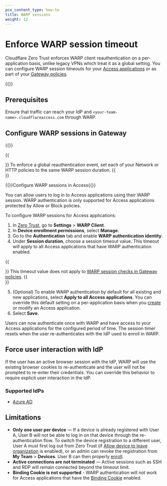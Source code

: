 ```yaml
---
pcx_content_type: how-to
title: WARP sessions
weight: 12
---
```


# Enforce WARP session timeout

Cloudflare Zero Trust enforces WARP client reauthentication on a per-application basis, unlike legacy VPNs which treat it as a global setting. You can configure WARP session timeouts for your [Access applications](#configure-warp-sessions-in-access) or as part of your [Gateway policies](#configure-warp-sessions-in-gateway).

{{<render file="warp/_warp-sessions-intro.md">}}

## Prerequisites

Ensure that traffic can reach your IdP and `<your-team-name>.cloudflareaccess.com` through WARP.

## Configure WARP sessions in Gateway

{{<render file="warp/_warp-sessions-gateway.md">}}

{{<Aside type="note" header="Enforce a global timeout">}}
To enforce a global reauthentication event, set each of your Network or HTTP policies to the same WARP session duration.
{{</Aside>}}

{{<heading-pill style="beta" heading="h2">}}Configure WARP sessions in Access{{</heading-pill>}}

You can allow users to log in to Access applications using their WARP session. WARP authentication is only supported for Access applications protected by Allow or Block policies.

To configure WARP sessions for Access applications:

1. In [Zero Trust](https://one.dash.cloudflare.com/), go to **Settings** > **WARP Client**.
2. In **Device enrollment permissions**, select **Manage**.
3. Go to the **Authentication** tab and enable **WARP authentication identity**.
4. Under **Session duration**, choose a session timeout value. This timeout will apply to all Access applications that have WARP authentication enabled.

{{<Aside type="note">}}
This timeout value does not apply to [WARP session checks in Gateway policies](#configure-warp-sessions-in-gateway).
{{</Aside>}}

5. (Optional) To enable WARP authentication by default for all existing and new applications, select **Apply to all Access applications**. You can override this default setting on a per-application basis when you [create](/cloudflare-one/applications/configure-apps/) or modify an Access application.
6. Select **Save**.

Users can now authenticate once with WARP and have access to your Access applications for the configured period of time. The session timer resets when the user re-authenticates with the IdP used to enroll in WARP.

## Force user interaction with IdP

If the user has an active browser session with the IdP, WARP will use the existing browser cookies to re-authenticate and the user will not be prompted to re-enter their credentials. You can override this behavior to require explicit user interaction in the IdP.

### Supported IdPs

- [Azure AD](/cloudflare-one/identity/idp-integration/azuread/#force-user-interaction-during-warp-reauthentication)

## Limitations

- **Only one user per device** — If a device is already registered with User A, User B will not be able to log in on that device through the re-authentication flow. To switch the device registration to a different user, User A must first log out from Zero Trust (if [Allow device to leave organization](/cloudflare-one/connections/connect-devices/warp/configure-warp/warp-settings/#allow-device-to-leave-organization) is enabled), or an admin can revoke the registration from **My Team** > **Devices**. User B can then properly [enroll](/cloudflare-one/connections/connect-devices/warp/deployment/manual-deployment/).
- **Active connections are not terminated** — Active sessions such as SSH and RDP will remain connected beyond the timeout limit.
- **Binding Cookie is not supported** - WARP authentication will not work for Access applications that have the [Binding Cookie](/cloudflare-one/identity/authorization-cookie/#binding-cookie) enabled.
